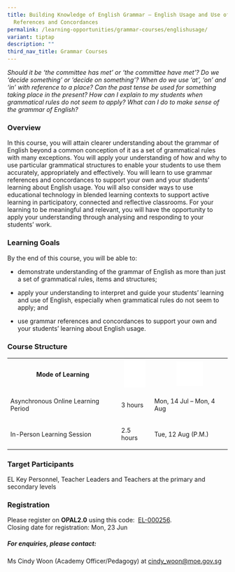 ```yaml
---
title: Building Knowledge of English Grammar – English Usage and Use of Grammar
  References and Concordances
permalink: /learning-opportunities/grammar-courses/englishusage/
variant: tiptap
description: ""
third_nav_title: Grammar Courses
---
```

<p><em>Should it be ‘the committee has met’ or ‘the committee have met’? Do we ‘decide something’ or ‘decide on something’? When do we use ‘at’, ‘on’ and ‘in’ with reference to a place? Can the past tense be used for something taking place in the present? How can I explain to my students when grammatical rules do not seem to apply? What can I do to make sense of the grammar of English?</em>
</p>
<h3>Overview</h3>
<p>In this course, you will attain clearer understanding about the grammar
of English beyond a common conception of it as a set of grammatical rules
with many exceptions. You will apply your understanding of how and why
to use particular grammatical structures to enable your students to use
them accurately, appropriately and effectively. You will learn to use grammar
references and concordances to support your own and your students’ learning
about English usage. You will also consider ways to use educational technology
in blended learning contexts to support active learning in participatory,
connected and reflective classrooms. For your learning to be meaningful
and relevant, you will have the opportunity to apply your understanding
through analysing and responding to your students’ work.</p>
<h3>Learning Goals</h3>
<p>By the end of this course, you will be able to:</p>
<ul data-tight="true" class="tight">
<li>
<p>demonstrate understanding of the grammar of English as more than just
a set of grammatical rules, items and structures;</p>
</li>
<li>
<p>apply your understanding to interpret and guide your students’ learning
and use of English, especially when grammatical rules do not seem to apply;
and</p>
</li>
<li>
<p>use grammar references and concordances to support your own and your students’
learning about English usage.</p>
</li>
</ul>
<h3>Course Structure</h3>
<table style="minWidth: 75px">
<colgroup>
<col>
<col>
<col>
</colgroup>
<tbody>
<tr>
<th rowspan="1" colspan="1">
<p>Mode of Learning</p>
</th>
<th rowspan="1" colspan="1">
<div class="isomer-image-wrapper">
<img style="width:50px" height="auto" width="100%" alt="Picture7" src="/images/picture7.png">
</div>
</th>
<th rowspan="1" colspan="1">
<div class="isomer-image-wrapper">
<img style="width:60px" height="auto" width="100%" alt="Picture8" src="/images/picture8.png">
</div>
</th>
</tr>
<tr>
<td rowspan="1" colspan="1">
<p>Asynchronous Online Learning Period</p>
</td>
<td rowspan="1" colspan="1">
<p>3 hours</p>
</td>
<td rowspan="1" colspan="1">
<p>Mon, 14 Jul – Mon, 4 Aug</p>
</td>
</tr>
<tr>
<td rowspan="1" colspan="1">
<p>In-Person Learning Session</p>
</td>
<td rowspan="1" colspan="1">
<p>2.5 hours</p>
</td>
<td rowspan="1" colspan="1">
<p>Tue, 12 Aug (P.M.)</p>
</td>
</tr>
</tbody>
</table>
<p></p>
<h3>Target Participants</h3>
<p>EL Key Personnel, Teacher Leaders and Teachers at the primary and secondary
levels</p>
<h3>Registration</h3>
<p>Please register on&nbsp;<strong>OPAL2.0</strong>&nbsp;using this code:&nbsp;
<a href="https://www.opal2.moe.edu.sg/app/learner/detail/course/405287b8-c57f-4c4d-a533-a646cb961c7d" rel="noopener noreferrer nofollow" target="_blank">EL-000256</a>.
<br>Closing date for registration: Mon, 23 Jun</p>
<p></p>
<h5>For enquiries, please contact:</h5>
<p>Ms Cindy Woon (Academy Officer/Pedagogy) at <a href="mailto:cindy_woon@moe.gov.sg" rel="noopener noreferrer nofollow" target="_blank">cindy_woon@moe.gov.sg</a>
</p>